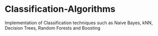 # Classification-Algorithms
Implementation of Classification techniques such as Naive Bayes, kNN, Decision Trees, Random Forests and Boosting
